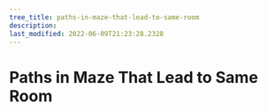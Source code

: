 ```yaml
---
tree_title: paths-in-maze-that-lead-to-same-room
description: 
last_modified: 2022-06-09T21:23:28.2328
---
```


# Paths in Maze That Lead to Same Room
